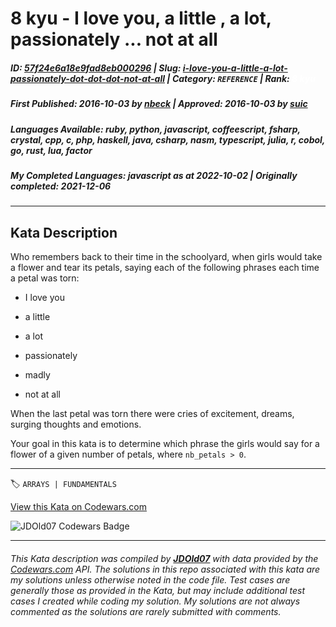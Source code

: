 # 8 kyu - I love you,  a little ,  a lot,  passionately ... not at all

##### **ID**: [57f24e6a18e9fad8eb000296](https://www.codewars.com/kata/57f24e6a18e9fad8eb000296) | **Slug**: [i-love-you-a-little-a-lot-passionately-dot-dot-dot-not-at-all](https://www.codewars.com/kata/57f24e6a18e9fad8eb000296) | **Category**: `REFERENCE` | **Rank**: <span style="color:white">8 kyu</span>

##### **First Published**: 2016-10-03 ***by*** [nbeck](https://www.codewars.com/users/nbeck) | **Approved**: 2016-10-03 ***by*** [suic](https://www.codewars.com/users/suic)

##### **Languages Available**: ruby, python, javascript, coffeescript, fsharp, crystal, cpp, c, php, haskell, java, csharp, nasm, typescript, julia, r, cobol, go, rust, lua, factor

##### **My Completed Languages**: javascript ***as at*** 2022-10-02 | **Originally completed**: 2021-12-06

---

## Kata Description


Who remembers back to their time in the schoolyard, when girls would take a flower and tear its petals, saying each of the following phrases each time a petal was torn:



- I love you

- a little

- a lot

- passionately

- madly

- not at all



When the last petal was torn there were cries of excitement, dreams, surging thoughts and emotions.



Your goal in this kata is to determine which phrase the girls would say for a flower of a given number of petals, where `nb_petals > 0`.

---


🏷 `ARRAYS | FUNDAMENTALS`


[View this Kata on Codewars.com](https://www.codewars.com/kata/57f24e6a18e9fad8eb000296)

![](https://www.codewars.com/users/jdold07/badges/large "JDOld07 Codewars Badge")

---

###### *This Kata description was compiled by [**JDOld07**](https://tpstech.dev) with data provided by the [Codewars.com](https://www.codewars.com) API.  The solutions in this repo associated with this kata are my solutions unless otherwise noted in the code file.  Test cases are generally those as provided in the Kata, but may include additional test cases I created while coding my solution.  My solutions are not always commented as the solutions are rarely submitted with comments.*
